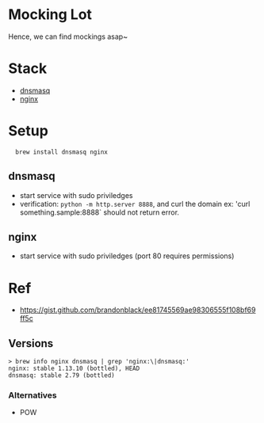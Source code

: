 # Mocking Lot

Hence, we can find mockings asap~

# Stack

  - [dnsmasq](#dnsmasq)
  - [nginx](#nginx)

# Setup 

```
  brew install dnsmasq nginx
```

## dnsmasq

* start service with sudo priviledges
* verification: `python -m http.server 8888`, and curl the domain ex:
'curl something.sample:8888` should not return error.

## nginx 

* start service with sudo priviledges (port 80 requires permissions)

# Ref

- https://gist.github.com/brandonblack/ee81745569ae98306555f108bf69ff5c

## Versions

```
> brew info nginx dnsmasq | grep 'nginx:\|dnsmasq:'
nginx: stable 1.13.10 (bottled), HEAD
dnsmasq: stable 2.79 (bottled)
```

### Alternatives

- POW

